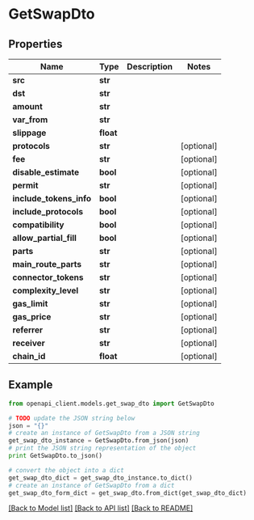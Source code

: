 # GetSwapDto


## Properties
Name | Type | Description | Notes
------------ | ------------- | ------------- | -------------
**src** | **str** |  | 
**dst** | **str** |  | 
**amount** | **str** |  | 
**var_from** | **str** |  | 
**slippage** | **float** |  | 
**protocols** | **str** |  | [optional] 
**fee** | **str** |  | [optional] 
**disable_estimate** | **bool** |  | [optional] 
**permit** | **str** |  | [optional] 
**include_tokens_info** | **bool** |  | [optional] 
**include_protocols** | **bool** |  | [optional] 
**compatibility** | **bool** |  | [optional] 
**allow_partial_fill** | **bool** |  | [optional] 
**parts** | **str** |  | [optional] 
**main_route_parts** | **str** |  | [optional] 
**connector_tokens** | **str** |  | [optional] 
**complexity_level** | **str** |  | [optional] 
**gas_limit** | **str** |  | [optional] 
**gas_price** | **str** |  | [optional] 
**referrer** | **str** |  | [optional] 
**receiver** | **str** |  | [optional] 
**chain_id** | **float** |  | [optional] 

## Example

```python
from openapi_client.models.get_swap_dto import GetSwapDto

# TODO update the JSON string below
json = "{}"
# create an instance of GetSwapDto from a JSON string
get_swap_dto_instance = GetSwapDto.from_json(json)
# print the JSON string representation of the object
print GetSwapDto.to_json()

# convert the object into a dict
get_swap_dto_dict = get_swap_dto_instance.to_dict()
# create an instance of GetSwapDto from a dict
get_swap_dto_form_dict = get_swap_dto.from_dict(get_swap_dto_dict)
```
[[Back to Model list]](../README.md#documentation-for-models) [[Back to API list]](../README.md#documentation-for-api-endpoints) [[Back to README]](../README.md)


